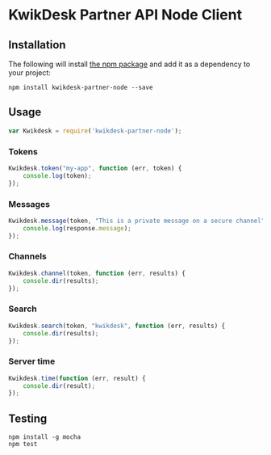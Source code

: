 # KwikDesk Partner API Node Client

## Installation

The following will install [the npm package](https://www.npmjs.org/package/kwikdesk-partner-node) and add it as a dependency to your project:

    npm install kwikdesk-partner-node --save

## Usage

```javascript
var Kwikdesk = require('kwikdesk-partner-node');
```

### Tokens

```javascript
Kwikdesk.token("my-app", function (err, token) {
    console.log(token);
});
```

### Messages

```javascript
Kwikdesk.message(token, "This is a private message on a secure channel", 1440, true, function (err, response) {
    console.log(response.message);
});
```

### Channels

```javascript
Kwikdesk.channel(token, function (err, results) {
    console.dir(results);
});
```

### Search

```javascript
Kwikdesk.search(token, "kwikdesk", function (err, results) {
    console.dir(results);
});
```

### Server time

```javascript
Kwikdesk.time(function (err, result) {
    console.dir(result);
});
```

## Testing

    npm install -g mocha
    npm test

